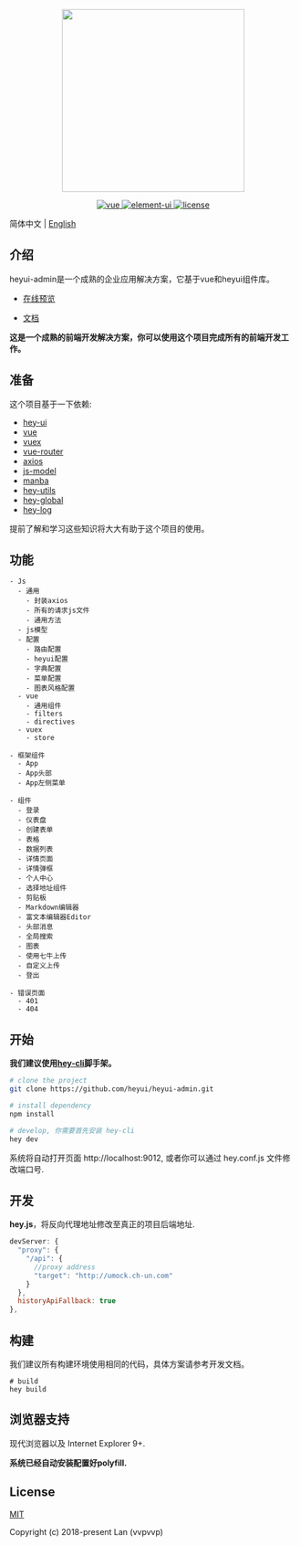 <p align="center">
  <img width="320" src="http://7xpm14.com1.z0.glb.clouddn.com/logo.png">
</p>

<p align="center">
  <a href="https://github.com/vuejs/vue">
    <img src="https://img.shields.io/badge/vue-2.5.16-brightgreen.svg" alt="vue">
  </a>
  <a href="https://github.com/heyui/heyui">
    <img src="https://img.shields.io/badge/heyui-1.6.0-brightgreen.svg" alt="element-ui">
  </a>
  <a href="https://github.com/heyui/heyui-admin/blob/master/LICENSE">
    <img src="https://img.shields.io/github/license/mashape/apistatus.svg" alt="license">
  </a>
</p>

简体中文 | [English](./README_en.md)


## 介绍

heyui-admin是一个成熟的企业应用解决方案，它基于vue和heyui组件库。

- [在线预览](http://admin.heyui.top)

- [文档](https://heyui.github.io/heyui-admin)

**这是一个成熟的前端开发解决方案，你可以使用这个项目完成所有的前端开发工作。**

## 准备

这个项目基于一下依赖:
- [hey-ui](https://github.com/ElemeFE/element)
- [vue](https://cn.vuejs.org/index.html)
- [vuex](https://vuex.vuejs.org/zh-cn/)
- [vue-router](https://router.vuejs.org/zh-cn/)
- [axios](https://github.com/axios/axios)
- [js-model](https://www.npmjs.com/package/js-model)
- [manba](https://www.npmjs.com/package/manba)
- [hey-utils](https://www.npmjs.com/package/hey-utils)
- [hey-global](https://www.npmjs.com/package/hey-global)
- [hey-log](https://www.npmjs.com/package/hey-log)

提前了解和学习这些知识将大大有助于这个项目的使用。


## 功能

```
- Js
  - 通用
    - 封装axios
    - 所有的请求js文件
    - 通用方法
  - js模型
  - 配置
    - 路由配置
    - heyui配置
    - 字典配置
    - 菜单配置
    - 图表风格配置
  - vue
    - 通用组件
    - filters
    - directives
  - vuex
    - store

- 框架组件
  - App
  - App头部
  - App左侧菜单

- 组件
  - 登录
  - 仪表盘
  - 创建表单
  - 表格
  - 数据列表
  - 详情页面
  - 详情弹框
  - 个人中心
  - 选择地址组件
  - 剪贴板
  - Markdown编辑器
  - 富文本编辑器Editor
  - 头部消息
  - 全局搜索
  - 图表
  - 使用七牛上传
  - 自定义上传
  - 登出

- 错误页面
  - 401
  - 404
```

## 开始

**我们建议使用[hey-cli](https://github.com/heyui/hey-cli)脚手架。**

```bash
# clone the project
git clone https://github.com/heyui/heyui-admin.git

# install dependency
npm install

# develop, 你需要首先安装 hey-cli
hey dev
```

系统将自动打开页面 http://localhost:9012, 或者你可以通过 hey.conf.js 文件修改端口号.

## 开发

**hey.js**，将反向代理地址修改至真正的项目后端地址.

```js
devServer: {
  "proxy": {
    "/api": {
      //proxy address
      "target": "http://umock.ch-un.com"
    }
  },
  historyApiFallback: true
},
```

## 构建

我们建议所有构建环境使用相同的代码，具体方案请参考开发文档。

```
# build
hey build
```

## 浏览器支持

现代浏览器以及 Internet Explorer 9+.

**系统已经自动安装配置好polyfill.**

## License

[MIT](https://github.com/heyui/heyui-admin/blob/master/LICENSE)

Copyright (c) 2018-present Lan (vvpvvp)